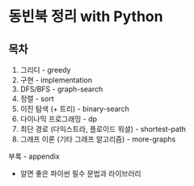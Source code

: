 # 동빈북 정리 with Python

## 목차

1. 그리디 - greedy
2. 구현 - implementation
3. DFS/BFS - graph-search
4. 정렬 - sort
5. 이진 탐색 (+ 트리) - binary-search
6. 다이나믹 프로그래밍 - dp
7. 최단 경로 (다익스트라, 플로이드 워셜) - shortest-path
8. 그래프 이론 (기타 그래프 알고리즘) - more-graphs

부록 - appendix

- 알면 좋은 파이썬 필수 문법과 라이브러리